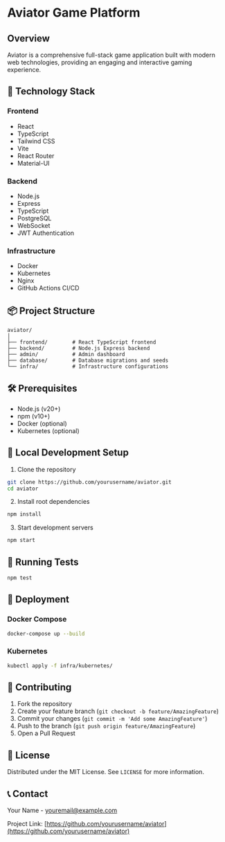 # Aviator Game Platform

## Overview

Aviator is a comprehensive full-stack game application built with modern web technologies, providing an engaging and interactive gaming experience.

## 🚀 Technology Stack

### Frontend
- React
- TypeScript
- Tailwind CSS
- Vite
- React Router
- Material-UI

### Backend
- Node.js
- Express
- TypeScript
- PostgreSQL
- WebSocket
- JWT Authentication

### Infrastructure
- Docker
- Kubernetes
- Nginx
- GitHub Actions CI/CD

## 📦 Project Structure

```
aviator/
│
├── frontend/        # React TypeScript frontend
├── backend/         # Node.js Express backend
├── admin/           # Admin dashboard
├── database/        # Database migrations and seeds
└── infra/           # Infrastructure configurations
```

## 🛠 Prerequisites

- Node.js (v20+)
- npm (v10+)
- Docker (optional)
- Kubernetes (optional)

## 🔧 Local Development Setup

1. Clone the repository
```bash
git clone https://github.com/yourusername/aviator.git
cd aviator
```

2. Install root dependencies
```bash
npm install
```

3. Start development servers
```bash
npm start
```

## 🧪 Running Tests

```bash
npm test
```

## 🚢 Deployment

### Docker Compose
```bash
docker-compose up --build
```

### Kubernetes
```bash
kubectl apply -f infra/kubernetes/
```

## 🤝 Contributing

1. Fork the repository
2. Create your feature branch (`git checkout -b feature/AmazingFeature`)
3. Commit your changes (`git commit -m 'Add some AmazingFeature'`)
4. Push to the branch (`git push origin feature/AmazingFeature`)
5. Open a Pull Request

## 📄 License

Distributed under the MIT License. See `LICENSE` for more information.

## 📞 Contact

Your Name - youremail@example.com

Project Link: [https://github.com/yourusername/aviator](https://github.com/yourusername/aviator)
